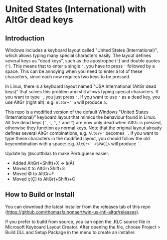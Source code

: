 # United States (International) with AltGr dead keys
## Introduction
Windows includes a keyboard layout called "United States (International)", which allows typing many special characters easily.
The layout defines several keys as "dead keys", such as the apostrophe (`'`) and double quotes (`"`).
This means that to enter a single `'`, you have to press `'` followed by a space.
This can be annoying when you need to enter a lot of these characters, since each now requires two keys to be pressed.

In Linux, there is a keyboard layout named "USA International (AltGr dead keys)" that solves this problem and still allows typing special characters.
If you want to type `'`, you just press `'`.
If you want to use `'` as a dead key, you use AltGr (right alt): e.g. `AltGr+' a` will produce `á`.

This repo is a modified version of the default Windows "United States (International)" keyboard layout that mimics the behaviour found in Linux.
All five dead keys (`` ` ``, `~`, `^`, `'` and `"`) are now only dead when AltGr is pressed, otherwise they function as normal keys.
Note that the original layout already defines several AltGr combinations, e.g. `AltGr+'` becomes `´`.
If you want to type these characters in the modified layout, you should follow the old keycombination with a space: e.g. `AltGr+' <SPACE>` will produce `´`.

Update by @scottbilas to make Portuguese easier:

* Added AltGr(+Shift)+X -> ã(Ã)
* Moved ¢ to AltGr+Shift+3
* Moved © to AltGr+F
* Moved ç(Ç) to AltGr(+Shift)+C

## How to Build or Install
You can download the latest installer from the releases tab of this repo (https://github.com/thomasfaingnaert/win-us-intl-altgr/releases).

If you prefer to build from source, you can open the .KLC source file in Microsoft Keyboard Layout Creator.
After opening the file, choose Project > Build DLL and Setup Package in the menu to create an installer.
